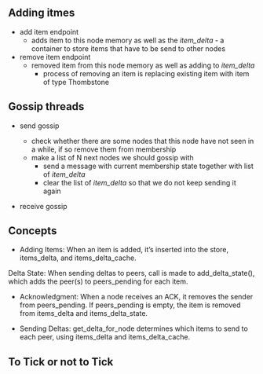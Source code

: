 



## Adding itmes
* add item endpoint
    * adds item to this node memory as well as the _item_delta_ - a container to store items that have to be send to other nodes
* remove item endpoint
    * removed item from this node memory as well as adding to _item_delta_
        * process of removing an item is replacing existing item with item of type Thombstone

## Gossip threads
* send gossip
    * check whether there are some nodes that this node have not seen in a while, if so remove them from membership
    * make a list of N next nodes we should gossip with
        * send a message with current membership state together with list of _item_delta_
        * clear the list of _item_delta_ so that we do not keep sending it again

* receive gossip

## Concepts

* Adding Items:
When an item is added, it’s inserted into the store, items_delta, and items_delta_cache.

Delta State:
When sending deltas to peers, call is made to add_delta_state(), which adds the peer(s) to peers_pending for each item.

* Acknowledgment:
When a node receives an ACK, it removes the sender from peers_pending. If peers_pending is empty, the item is removed from items_delta and items_delta_state.

* Sending Deltas:
get_delta_for_node determines which items to send to each peer, using items_delta and items_delta_cache.

## To Tick or not to Tick
